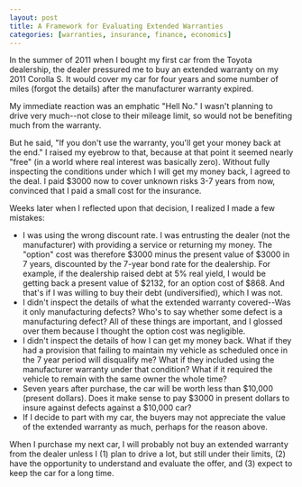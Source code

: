 ```yaml
---
layout: post
title: A Framework for Evaluating Extended Warranties
categories: [warranties, insurance, finance, economics]
---
```

In the summer of 2011 when I bought my first car from the Toyota dealership, the dealer pressured me to buy an extended warranty on my 2011 Corolla S. It would cover my car for four years and some number of miles (forgot the details) after the manufacturer warranty expired.

My immediate reaction was an emphatic "Hell No." I wasn't planning to drive very much--not close to their mileage limit, so would not be benefiting much from the warranty.

But he said, "If you don't use the warranty, you'll get your money back at the end." I raised my eyebrow to that, because at that point it seemed nearly "free" (in a world where real interest was basically zero). Without fully inspecting the conditions under which I will get my money back, I agreed to the deal. I paid $3000 now to cover unknown risks 3-7 years from now, convinced that I paid a small cost for the insurance.

Weeks later when I reflected upon that decision, I realized I made a few mistakes:

* I was using the wrong discount rate. I was entrusting the dealer (not the manufacturer) with providing a service or returning my money. The "option" cost was therefore $3000 minus the present value of $3000 in 7 years, discounted by the 7-year bond rate for the dealership. For example, if the dealership raised debt at 5% real yield, I would be getting back a present value of $2132, for an option cost of $868. And that's if I was willing to buy their debt (undiversified), which I was not.
* I didn't inspect the details of what the extended warranty covered--Was it only manufacturing defects? Who's to say whether some defect is a manufacturing defect? All of these things are important, and I glossed over them because I thought the option cost was negligible.
* I didn't inspect the details of how I can get my money back. What if they had a provision that failing to maintain my vehicle as scheduled once in the 7 year period will disqualify me? What if they included using the manufacturer warranty under that condition? What if it required the vehicle to remain with the same owner the whole time?
* Seven years after purchase, the car will be worth less than $10,000 (present dollars). Does it make sense to pay $3000 in present dollars to insure against defects against a $10,000 car? 
* If I decide to part with my car, the buyers may not appreciate the value of the extended warranty as much, perhaps for the reason above.

When I purchase my next car, I will probably not buy an extended warranty from the dealer unless I (1) plan to drive a lot, but still under their limits, (2) have the opportunity to understand and evaluate the offer, and (3) expect to keep the car for a long time.